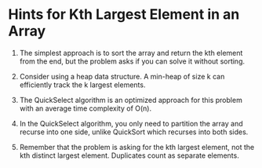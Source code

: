 # Hints for Kth Largest Element in an Array

1. The simplest approach is to sort the array and return the kth element from the end, but the problem asks if you can solve it without sorting.

2. Consider using a heap data structure. A min-heap of size k can efficiently track the k largest elements.

3. The QuickSelect algorithm is an optimized approach for this problem with an average time complexity of O(n).

4. In the QuickSelect algorithm, you only need to partition the array and recurse into one side, unlike QuickSort which recurses into both sides.

5. Remember that the problem is asking for the kth largest element, not the kth distinct largest element. Duplicates count as separate elements.
